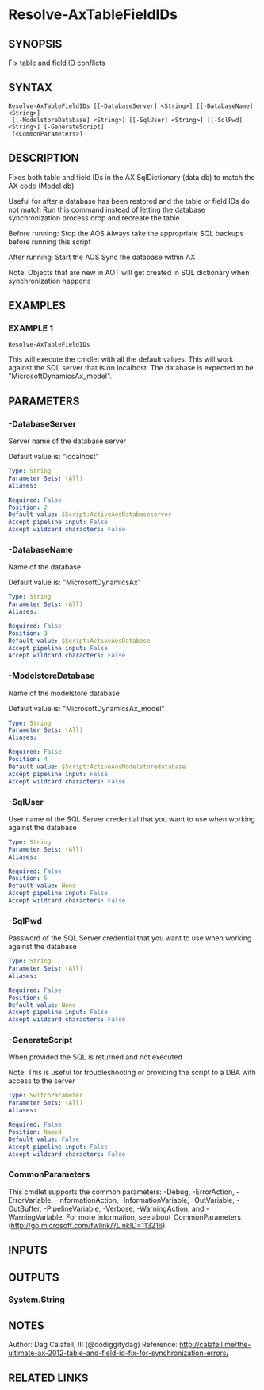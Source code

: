 ﻿---
external help file: ax2012.tools-help.xml
Module Name: ax2012.tools
online version:
schema: 2.0.0
---

# Resolve-AxTableFieldIDs

## SYNOPSIS
Fix table and field ID conflicts

## SYNTAX

```
Resolve-AxTableFieldIDs [[-DatabaseServer] <String>] [[-DatabaseName] <String>]
 [[-ModelstoreDatabase] <String>] [[-SqlUser] <String>] [[-SqlPwd] <String>] [-GenerateScript]
 [<CommonParameters>]
```

## DESCRIPTION
Fixes both table and field IDs in the AX SqlDictionary (data db) to match the AX code (Model db)

Useful for after a database has been restored and the table or field IDs do not match
Run this command instead of letting the database synchronization process drop and recreate the table

Before running:
Stop the AOS
Always take the appropriate SQL backups before running this script

After running:
Start the AOS
Sync the database within AX

Note:
Objects that are new in AOT will get created in SQL dictionary when synchronization happens

## EXAMPLES

### EXAMPLE 1
```
Resolve-AxTableFieldIDs
```

This will execute the cmdlet with all the default values.
This will work against the SQL server that is on localhost.
The database is expected to be "MicrosoftDynamicsAx_model".

## PARAMETERS

### -DatabaseServer
Server name of the database server

Default value is: "localhost"

```yaml
Type: String
Parameter Sets: (All)
Aliases:

Required: False
Position: 2
Default value: $Script:ActiveAosDatabaseserver
Accept pipeline input: False
Accept wildcard characters: False
```

### -DatabaseName
Name of the database

Default value is: "MicrosoftDynamicsAx"

```yaml
Type: String
Parameter Sets: (All)
Aliases:

Required: False
Position: 3
Default value: $Script:ActiveAosDatabase
Accept pipeline input: False
Accept wildcard characters: False
```

### -ModelstoreDatabase
Name of the modelstore database

Default value is: "MicrosoftDynamicsAx_model"

```yaml
Type: String
Parameter Sets: (All)
Aliases:

Required: False
Position: 4
Default value: $Script:ActiveAosModelstoredatabase
Accept pipeline input: False
Accept wildcard characters: False
```

### -SqlUser
User name of the SQL Server credential that you want to use when working against the database

```yaml
Type: String
Parameter Sets: (All)
Aliases:

Required: False
Position: 5
Default value: None
Accept pipeline input: False
Accept wildcard characters: False
```

### -SqlPwd
Password of the SQL Server credential that you want to use when working against the database

```yaml
Type: String
Parameter Sets: (All)
Aliases:

Required: False
Position: 6
Default value: None
Accept pipeline input: False
Accept wildcard characters: False
```

### -GenerateScript
When provided the SQL is returned and not executed

Note: This is useful for troubleshooting or providing the script to a DBA with access to the server

```yaml
Type: SwitchParameter
Parameter Sets: (All)
Aliases:

Required: False
Position: Named
Default value: False
Accept pipeline input: False
Accept wildcard characters: False
```

### CommonParameters
This cmdlet supports the common parameters: -Debug, -ErrorAction, -ErrorVariable, -InformationAction, -InformationVariable, -OutVariable, -OutBuffer, -PipelineVariable, -Verbose, -WarningAction, and -WarningVariable.
For more information, see about_CommonParameters (http://go.microsoft.com/fwlink/?LinkID=113216).

## INPUTS

## OUTPUTS

### System.String
## NOTES
Author: Dag Calafell, III (@dodiggitydag)
Reference: http://calafell.me/the-ultimate-ax-2012-table-and-field-id-fix-for-synchronization-errors/

## RELATED LINKS
